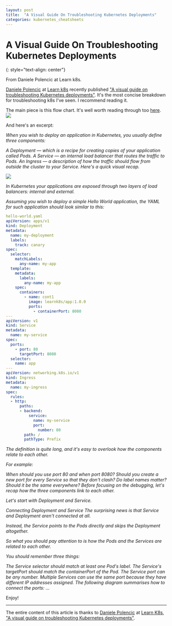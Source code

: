 ```yaml
---
layout: post
title:  "A Visual Guide On Troubleshooting Kubernetes Deployments"
categories: kubernetes_cheatsheets
---
```


# A Visual Guide On Troubleshooting Kubernetes Deployments
{: style="text-align: center"}

From Daniele Polencic at Learn k8s.

[Daniele Polencic](https://www.linkedin.com/in/danielepolencic/) at [Learn k8s](https://learnk8s.io/) recently published ["A visual guide on troubleshooting Kubernetes deployments"](https://learnk8s.io/troubleshooting-deployments).
It's the most concise breakdown for troubleshooting k8s I've seen. I recommend reading it. 

The main piece is this flow chart. It's well worth reading through too [here](https://learnk8s.io/troubleshooting-deployments).
![](https://learnk8s.io/a/fae60444184ca7bd8c3698d866c24617.png)

And here's an excerpt:

_When you wish to deploy an application in Kubernetes, you usually define three components:_

_A Deployment — which is a recipe for creating copies of your application called Pods.
A Service — an internal load balancer that routes the traffic to Pods.
An Ingress — a description of how the traffic should flow from outside the cluster to your Service.
Here's a quick visual recap._

![](https://learnk8s.io/a/92543837cbecdd1189ee0a6d68fa9434.svg)

_In Kubernetes your applications are exposed through two layers of load balancers: internal and external._

_Assuming you wish to deploy a simple Hello World application, the YAML for such application should look similar to this:_

```yaml
hello-world.yaml
apiVersion: apps/v1
kind: Deployment
metadata:
  name: my-deployment
  labels:
    track: canary
spec:
  selector:
    matchLabels:
      any-name: my-app
  template:
    metadata:
      labels:
        any-name: my-app
    spec:
      containers:
        - name: cont1
          image: learnk8s/app:1.0.0
          ports:
            - containerPort: 8080
---
apiVersion: v1
kind: Service
metadata:
  name: my-service
spec:
  ports:
    - port: 80
      targetPort: 8080
  selector:
    name: app
---
apiVersion: networking.k8s.io/v1
kind: Ingress
metadata:
  name: my-ingress
spec:
  rules:
  - http:
      paths:
      - backend:
          service:
            name: my-service
            port:
              number: 80
        path: /
        pathType: Prefix
```


_The definition is quite long, and it's easy to overlook how the components relate to each other._

_For example:_

_When should you use port 80 and when port 8080?
Should you create a new port for every Service so that they don't clash?
Do label names matter? Should it be the same everywhere?
Before focusing on the debugging, let's recap how the three components link to each other._

_Let's start with Deployment and Service._

_Connecting Deployment and Service_
_The surprising news is that Service and Deployment aren't connected at all._

_Instead, the Service points to the Pods directly and skips the Deployment altogether._

_So what you should pay attention to is how the Pods and the Services are related to each other._

_You should remember three things:_

_The Service selector should match at least one Pod's label.
The Service's targetPort should match the containerPort of the Pod.
The Service port can be any number. Multiple Services can use the same port because they have different IP addresses assigned.
The following diagram summarises how to connect the ports:_
...

Enjoy!

---

The entire content of this article is thanks to [Daniele Polencic](https://www.linkedin.com/in/danielepolencic/) at [Learn K8s](https://learnk8s.io/), ["A visual guide on troubleshooting Kubernetes deployments"](https://learnk8s.io/troubleshooting-deployments).
